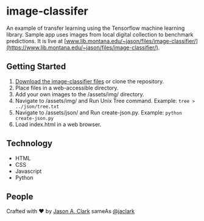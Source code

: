 # image-classifer
An example of transfer learning using the Tensorflow machine learning library. Sample app uses images from local digital collection to benchmark predictions. It is live at [www.lib.montana.edu/~jason/files/image-classifier/](https://www.lib.montana.edu/~jason/files/image-classifier/).

## Getting Started
 1. [Download the image-classifier files](https://github.com/jasonclark/image-classifier/archive/refs/heads/main.zip) or clone the repository.
 2. Place files in a web-accessible directory.
 3. Add your own images to the /assets/img/ directory.
 4. Navigate to /assets/img/ and Run Unix Tree command. Example: ```tree > ../json/tree.txt```
 5. Navigate to /assets/json/ and Run create-json.py. Example: ```python create-json.py```
 6. Load index.html in a web browser.

## Technology

* HTML
* CSS
* Javascript
* Python

## People

Crafted with :heart: by [Jason A. Clark](http://www.jasonclark.info) sameAs [@jaclark](https://twitter.com/jaclark)

